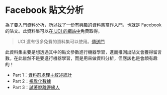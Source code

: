 # Facebook 貼文分析

為了要入門資料分析，所以找了一份有興趣的資料集當作入門，也就是 Facebook 的貼文。此資料集可以在[ UCI 的網站中](https://archive.ics.uci.edu/ml/datasets/Facebook+Comment+Volume+Dataset)免費取得。
> UCI 還有很多免費的資料集可以使用。[傳送門](https://archive.ics.uci.edu/ml/datasets.html)

此資料集主要是想透過其中的貼文參數進行機器學習，進而推測出貼文會獲得留言數。在此雖然不是要進行機器學習，而是用來做資料分析，但應該也是會頗有趣的！

* Part 1：[資料前處理＋敘述統計](https://github.com/YanHaoChen/Machine-Learning-and-Data-Mining/tree/master/facebook_post/part1.md)
* Part 2：[視覺化數據](https://github.com/YanHaoChen/Machine-Learning-and-Data-Mining/tree/master/facebook_post/part2.md)
* Part 3：[試著脫離邊緣人](https://github.com/YanHaoChen/Machine-Learning-and-Data-Mining/tree/master/facebook_post/dont_want_to_be_a_loner.md)
